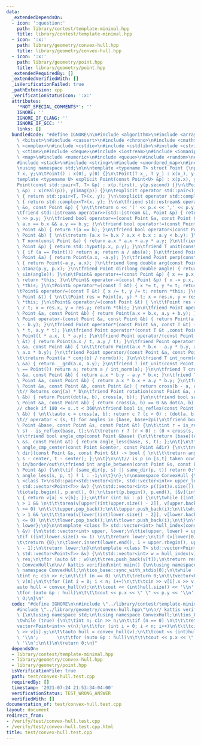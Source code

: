 ```yaml
---
data:
  _extendedDependsOn:
  - icon: ':question:'
    path: library/contest/template-minimal.hpp
    title: library/contest/template-minimal.hpp
  - icon: ':x:'
    path: library/geometry/convex-hull.hpp
    title: library/geometry/convex-hull.hpp
  - icon: ':x:'
    path: library/geometry/point.hpp
    title: library/geometry/point.hpp
  _extendedRequiredBy: []
  _extendedVerifiedWith: []
  _isVerificationFailed: true
  _pathExtension: cpp
  _verificationStatusIcon: ':x:'
  attributes:
    '*NOT_SPECIAL_COMMENTS*': ''
    IGNORE: ''
    IGNORE_IF_CLANG: ''
    IGNORE_IF_GCC: ''
    links: []
  bundledCode: "#define IGNORE\n\n#include <algorithm>\n#include <array>\n#include\
    \ <bitset>\n#include <cassert>\n#include <chrono>\n#include <cmath>\n#include\
    \ <complex>\n#include <cstdio>\n#include <cstdlib>\n#include <cstring>\n#include\
    \ <ctime>\n#include <deque>\n#include <iostream>\n#include <iomanip>\n#include\
    \ <map>\n#include <numeric>\n#include <queue>\n#include <random>\n#include <set>\n\
    #include <stack>\n#include <string>\n#include <unordered_map>\n#include <vector>\n\
    \nusing namespace std;\n\n\ntemplate <typename T> struct Point {\npublic:\n\t\
    T x, y;\n\tPoint() : x(0), y(0) {}\n\tPoint(T x_, T y_) : x(x_), y(y_) {}\n\t\
    template <typename U> explicit Point(const Point<U> &p) : x(p.x), y(p.y) {}\n\t\
    Point(const std::pair<T, T> &p) : x(p.first), y(p.second) {}\n\tPoint(const std::complex<T>\
    \ &p) : x(real(p)), y(imag(p)) {}\n\texplicit operator std::pair<T, T>() const\
    \ { return std::pair<T, T>(x, y); }\n\texplicit operator std::complex<T>() const\
    \ { return std::complex<T>(x, y); }\n\n\tfriend std::ostream& operator<<(std::ostream\
    \ &o, const Point &p) { \n\t\treturn o << '(' << p.x << ',' << p.y << ')'; }\n\
    \tfriend std::istream& operator>>(std::istream &i, Point &p) { return i >> p.x\
    \ >> p.y; }\n\tfriend bool operator==(const Point &a, const Point &b) { return\
    \ a.x == b.x && a.y == b.y; }\n\tfriend bool operator!=(const Point &a, const\
    \ Point &b) { return !(a == b); }\n\tfriend bool operator<(const Point &a, const\
    \ Point &b) { \n\t\treturn (a.x != b.x ? a.x < b.x : a.y < b.y); }\n\n\tfriend\
    \ T norm(const Point &a) { return a.x * a.x + a.y * a.y; }\n\tfriend T abs(const\
    \ Point &p) { return std::hypot(p.x, p.y); }\n\tfriend T unit(const Point &a)\
    \ { if (a == Point()) return a; return a / abs(a); }\n\tfriend Point conj(const\
    \ Point &a) { return Point(a.x, -a.y); }\n\tfriend Point perp(const Point &a)\
    \ { return Point(-a.y, a.x); }\n\tfriend long double arg(const Point &p) { return\
    \ atan2(p.y, p.x); }\n\tfriend Point dir(long double angle) { return Point(cos(angle),\
    \ sin(angle)); }\n\n\tPoint& operator+=(const Point &p) { x += p.x, y += p.y;\
    \ return *this; }\n\tPoint& operator-=(const Point &p) { x -= p.x, y -= p.y; return\
    \ *this; }\n\tPoint& operator*=(const T &t) { x *= t, y *= t; return *this; }\n\
    \tPoint& operator/=(const T &t) { x /= t, y /= t; return *this; }\n\tPoint& operator*=(const\
    \ Point &t) { \n\t\tPoint res = Point(x, y) * t; x = res.x, y = res.y; return\
    \ *this; }\n\tPoint& operator/=(const Point &t) { \n\t\tPoint res = Point(x, y)\
    \ / t; x = res.x, y = res.y; return *this; }\n\n\tfriend Point operator+(const\
    \ Point &a, const Point &b) { return Point(a.x + b.x, a.y + b.y); }\n\tfriend\
    \ Point operator-(const Point &a, const Point &b) { return Point(a.x - b.x, a.y\
    \ - b.y); }\n\tfriend Point operator*(const Point &a, const T &t) { return Point(a.x\
    \ * t, a.y * t); }\n\tfriend Point operator*(const T &t ,const Point &a) { return\
    \ Point(t * a.x, t * a.y); }\n\tfriend Point operator/(const Point &a, const T\
    \ &t) { return Point(a.x / t, a.y / t); }\n\tfriend Point operator*(const Point\
    \ &a, const Point &b) { \n\t\treturn Point(a.x * b.x - a.y * b.y, a.y * b.x +\
    \ a.x * b.y); }\n\tfriend Point operator/(const Point &a, const Point &b) { \n\
    \t\treturn Point(a * conj(b) / norm(b)); }\n\n\tfriend T int_norm(const Point\
    \ &a) { return __gcd(a.x, a.y); }\n\tfriend T int_unit(const Point &a) { if (a\
    \ == Point()) return a; return a / int_norm(a); }\n\n\tfriend T cross(const Point\
    \ &a, const Point &b) { return a.x * b.y - a.y * b.x; }\n\tfriend T dot(const\
    \ Point &a, const Point &b) { return a.x * b.x + a.y * b.y; }\n\tfriend T area(const\
    \ Point &a, const Point &b, const Point &c) { return cross(b - a, c - a); }\n\n\
    \t// Returns conj(a) * b\n\tfriend Point rotation(const Point &a, const Point\
    \ &b) { return Point(dot(a, b), cross(a, b)); }\n\n\tfriend bool same_dir(const\
    \ Point &a, const Point &b) { return cross(a, b) == 0 && dot(a, b) > 0; }\n\n\t\
    // check if 180 <= s..t < 360\n\tfriend bool is_reflex(const Point &a, const Point\
    \ &b) { \n\t\tauto c = cross(a, b); return c ? (c < 0) : (dot(a, b) < 0); }\n\n\
    \t// operator < (s, t) for angles in [base, base+2pi)\n\tfriend bool angle_less(const\
    \ Point &base, const Point &s, const Point &t) {\n\t\tint r = is_reflex(base,\
    \ s) - is_reflex(base, t);\n\t\treturn r ? (r < 0) : (0 < cross(s, t));\n\t}\n\
    \n\tfriend bool angle_cmp(const Point &base) {\n\t\treturn [base](const Point\
    \ &s, const Point &t) { return angle_less(base, s, t); };\n\t}\n\tfriend bool\
    \ angle_cmp_center(const Point &center, const Point &dir) {\n\t\treturn [center,\
    \ dir](const Point &s, const Point &t) -> bool { \n\t\t\treturn angle_less(dir,\
    \ s - center, t - center); };\n\t}\n\n\t// is p in [s,t] taken ccw? 1/0/-1 for\
    \ in/border/out\n\tfriend int angle_between(const Point &s, const Point &t, const\
    \ Point &p) {\n\t\tif (same_dir(p, s) || same_dir(p, t)) return 0;\n\t\treturn\
    \ angle_less(s, p, t) ? 1 : -1;\n\t}\n};\n\nnamespace ConvexHull {\n\ntemplate\
    \ <class T>\nstd::pair<std::vector<int>, std::vector<int>> upper_lower_hull(const\
    \ std::vector<Point<T>> &v) {\n\tstd::vector<int> p((int)v.size()), upper, lower;\n\
    \tiota(p.begin(), p.end(), 0);\n\tsort(p.begin(), p.end(), [&v](int a, int b)\
    \ { return v[a] < v[b]; });\n\tfor (int &i : p) {\n\t\twhile ((int)upper.size()\
    \ > 1 && \n\t\t\tarea(v[upper[(int)upper.size() - 2]], v[upper.back()], v[i])\
    \ >= 0) \n\t\t\tupper.pop_back();\n\t\tupper.push_back(i);\n\t\twhile ((int)lower.size()\
    \ > 1 && \n\t\t\tarea(v[lower[(int)lower.size() - 2]], v[lower.back()], v[i])\
    \ <= 0) \n\t\t\tlower.pop_back();\n\t\tlower.push_back(i);\n\t}\n\treturn {upper,\
    \ lower};\n}\n\ntemplate <class T> std::vector<int> hull_index(const std::vector<Point<T>>\
    \ &v) {\n\tstd::vector<int> upper, lower;\n\ttie(upper, lower) = upper_lower_hull(v);\n\
    \tif ((int)lower.size() <= 1) \n\t\treturn lower;\n\tif (v[lower[0]] == v[lower[1]])\n\
    \t\treturn {0};\n\tlower.insert(lower.end(), 1 + upper.rbegin(), upper.rend()\
    \ - 1);\n\treturn lower;\n}\n\ntemplate <class T> std::vector<Point<T>> convex_hull(const\
    \ std::vector<Point<T>> &v) {\n\tstd::vector<int> w = hull_index(v);\n\tstd::vector<Point<T>>\
    \ res;\n\tfor (auto &t : w)\n\t\tres.push_back(v[t]);\n\treturn res;\n}\n\n} //\
    \ ConvexHull\n\n// kattis verified\nint main() {\n\tusing namespace std;\n\tusing\
    \ namespace ConvexHull;\n\tios_base::sync_with_stdio(0);\n\twhile (true) {\n\t\
    \tint n; cin >> n;\n\t\tif (n == 0) \n\t\t\treturn 0;\n\t\tvector<Point<int>>\
    \ v(n);\n\t\tfor (int i = 0; i < n; i++)\n\t\t\tcin >> v[i].x >> v[i].y;\n\t\t\
    auto hull = convex_hull(v);\n\t\tcout << (int)hull.size() << '\\n';       \n\t\
    \tfor (auto &p : hull)\n\t\t\tcout << p.x << \" \" << p.y << '\\n';\n\t}\n\treturn\
    \ 0;\n}\n"
  code: "#define IGNORE\n\n#include \"../library/contest/template-minimal.hpp\"\n\
    #include \"../library/geometry/convex-hull.hpp\"\n\n// kattis verified\nint main()\
    \ {\n\tusing namespace std;\n\tusing namespace ConvexHull;\n\tios_base::sync_with_stdio(0);\n\
    \twhile (true) {\n\t\tint n; cin >> n;\n\t\tif (n == 0) \n\t\t\treturn 0;\n\t\t\
    vector<Point<int>> v(n);\n\t\tfor (int i = 0; i < n; i++)\n\t\t\tcin >> v[i].x\
    \ >> v[i].y;\n\t\tauto hull = convex_hull(v);\n\t\tcout << (int)hull.size() <<\
    \ '\\n';       \n\t\tfor (auto &p : hull)\n\t\t\tcout << p.x << \" \" << p.y <<\
    \ '\\n';\n\t}\n\treturn 0;\n}"
  dependsOn:
  - library/contest/template-minimal.hpp
  - library/geometry/convex-hull.hpp
  - library/geometry/point.hpp
  isVerificationFile: true
  path: test/convex-hull.test.cpp
  requiredBy: []
  timestamp: '2021-07-24 21:53:34-04:00'
  verificationStatus: TEST_WRONG_ANSWER
  verifiedWith: []
documentation_of: test/convex-hull.test.cpp
layout: document
redirect_from:
- /verify/test/convex-hull.test.cpp
- /verify/test/convex-hull.test.cpp.html
title: test/convex-hull.test.cpp
---
```

